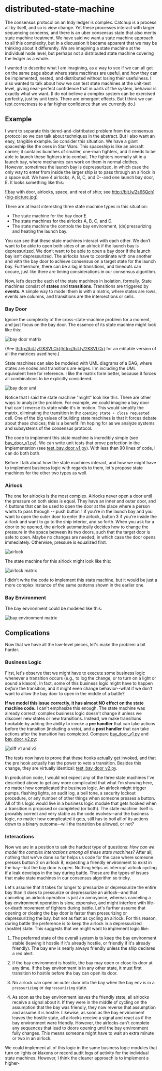 # distributed-state-machine

The consensus protocol on an Indy ledger is complex. Catchup is a
process all by itself, and so is view change. Yet these processes
interact with larger sequencing concerns, and there is an uber
consensus state that also merits state machine treatment. We have said
we want a state machine approach to all this complexity, but in a
discussion it became apparent that we may be thinking about it
differently. We are imagining a state machine at the individual node
level, but perhaps not a distributed state machine covering the ledger
as a whole.

I wanted to describe what I am imagining, as a way to see if we can all
get on the same page about where state machines are useful, and how they
can be implemented, nested, and distributed without losing their
usefulness. I also wanted to talk about how we can test state machines
at the unit-test level, giving near-perfect confidence that in parts of
the system, behavior is exactly what we want. (I do not believe a
complex system can be exercised perfectly, just by unit tests. There are
emergent effects. But I think we can test correctness to a far higher
confidence than we currently do.)

## Example

I want to separate this tiered-and-distributed problem from the
consensus protocol so we can talk about techniques in the abstract. But
I also want an easy, tangible example. So consider this situation. We
have a giant spaceship like the ones in Star Wars. This spaceship is
like an aircraft carrier; it contains bunches of smaller, one-man
fighters, and it needs to be able to launch these fighters into combat.
The fighters normally sit in a launch bay, where mechanics can work on
them in normal clothes. However, sometimes the launch bay is
depressurized, in which case the only way to enter from inside the
larger ship is to pass through an airlock in a space suit. We have 4
airlocks, A, B, C, and D--and one launch bay door, E. It looks something
like this:

![bay with door, airlocks, space, and rest of ship; see
http://bit.ly/2s66Qch](big-picture.jpg)

There are at least interesting three state machine types in this
situation:

* The state machine for the bay door E.
* The state machines for the airlocks A, B, C, and D.
* The state machine the controls the bay environment, (de)pressurizing
  and heating the launch bay.

You can see that these state machines interact with each other. We don’t
want to be able to open both sides of an airlock if the launch bay is
depressurized. We don’t want to be able to open a bay door if the launch
bay isn’t depressurized. The airlocks have to coordinate with one
another and with the bay door to achieve consensus on a target state for
the launch bay. Furthermore, there can be a lag in transitions, and
timeouts can occure, just like there are timing considerations in our
consensus algorithm.

Now, let’s describe each of the state machines in isolation, formally.
State machines consist of __states__ and __transitions__. Transitions
are triggered by __events__. A simple way to model them is with a
matrix, where states are rows, events are columns, and transitions are
the intersections or cells.

### Bay Door

Ignore the complexity of the cross-state-machine problem for a moment,
and just focus on the bay door. The essence of its state machine might
look like this:

![bay door matrix](bay-door-matrix.png)

(See [http://bit.ly/2KSVLCk](http://bit.ly/2KSVLCk) for an editable
version of all the matrices used here.)

State machines can also be modeled with UML diagrams of a DAG, where
states are nodes and transitions are edges. I'm including the UML
equivalent here for reference. I like the matrix form better, because
it forces all combinations to be explicitly considered.

![bay door uml](bay-door-uml.png)

Notice that I said the state machine "might" look like this. There are
other ways to analyze the problem. For example, we could imagine a bay
door that can't reverse its state while it's in motion. This would
simplify the matrix, eliminating the transition in the `opening state +
close requested` cell. One of the big values of building state machines
is that it forces debate about these choices; this is a benefit I'm
hoping for as we analyze systems and subsystems of the consensus
protocol.

The code to implement this state machine is incredibly simple (see
[bay_door_v1.py](bay_door_v1.py)). We can write unit tests that prove
perfection in the implementation (see [test_bay_door_v1.py](
test_bay_door_v1.py)). With less than 90 lines of code, I can do both
both.

Before I talk about how the state machines interact, and how we might
have to implement business logic with regards to them, let's propose
state machines for the other two types as well.

### Airlock

The one for airlocks is the most complex. Airlocks never open a door
until the pressure on both sides is equal. They have an inner and
outer door, and 4 buttons that can be used to open the door at the place
where a person wants to pass through -- push button 1 if you're in the
launch bay and you want to open the outer door to enter the airlock,
button 3 if you're inside the airlock and want to go to the ship
interior, and so forth. When you ask for a door to be opened, the
airlock automatically decides how to change the pressure in the space
between its two doors, such that the target door is safe to open. Maybe
no changes are needed, in which case the door opens immediately.
Otherwise, pressure is equalized first.

![airlock](airlock-closeup.png)

The state machine for this airlock might look like this:

![airlock matrix](airlock-matrix.png)

I didn't write the code to implement this state machine, but it would
be just a more complex instance of the same patterns shown in the
earlier one.

### Bay Environment

The bay environment could be modeled like this:

![bay environment matrix](bay-env-matrix.png)

## Complications

Now that we have all the low-level pieces, let's make the problem a
bit harder.

### Business Logic

First, let's observe that we might have to execute some business logic
whenever a transition occurs (e.g., to log the change, or to turn on a
light or sound a klaxon). In fact, some of this business logic might
have to happen _before_ the transition, and it might even change
behavior--what if we don't want to allow the bay door to open in the
middle of a battle?

__If we model this issue correctly, it has almost NO effect on the
state machine code.__ I can't emphasize this enough. The state machine
was already correct; complex business logic doesn't change it unless we
discover new states or new transitions. Instead, we make transitions
hookable by adding the ability to invoke a __pre handler__ that can
take actions before the transition (including a veto), and a __post
handler__ that can take actions after the transition has completed.
Compare [bay_door_v1.py](bay_door_v1.py) and [bay_door_v2.py](
bay_door_v2.py):

![diff v1 and v2](diff-v1-v2.png)

The tests now have to prove that these hooks actually get invoked, and
that the pre hook actually has the power to veto a transition. Besides
this change, they are virtually identical: [test_bay_door_v2.py](
test_bay_door_v2.py).

In production code, I would not expect any of the three state machines
I've described above to get any more complicated that what I'm showing
here, no matter how complicated the business logic. An airlock might
trigger pumps, flashing lights, an audit log, a bell tone, a security
lockout procedure, or any number of other things when someone presses
a button. All of this logic would live in a business logic module that
gets hooked when a transition is proposed or completed (or both). The
state machine itself is provably correct and very stable as the code
evolves--and the business logic, no matter how complicated it gets,
still has to boil all of its actions down to a binary outcome--will the
transition be allowed, or not?

### Interactions

Now we are in a position to ask the hardest type of questions: _How
can we model the complex interactions among all these state machines?_
After all, nothing that we've done so far helps us code for the case
where someone presses button 2 on airlock B, expecting a friendly
environment to exist in the bay--but the bay door is open. Nothing helps
us interrupt airlock cycling if a leak develops in the bay during
battle. These are the types of issues that make state machines in our
consensus algorithm so tricky.

Let's assume that it takes far longer to pressurize or depressurize the
entire bay than it does to pressurize or depressurize an airlock--and
that canceling an airlock operation is just an annoyance, whereas
canceling a bay environment operation is slow, expensive, and might
interfere with life-or-death movement of fighters during battle. Let's
further assume that opening or closing the bay door is faster than
pressurizing or depressurizing the bay, but not as fast as cycling an
airlock. For this reason, during battle the preference is to keep the
airlock in a depressurized (hostile) state. This suggests that we might
want to implement logic like:

1. The preferred state of the overall system is to keep the bay
environment stable (leaving it hostile if it's already hostile, or
friendly if it's already friendly). The bay env is nearly always
friendly unless the ship declares a red alert.

2. If the bay environment is hostile, the bay may open or close its door
at any time. If the bay environment is in any other state, it must first
transition to hostile before the bay can open its door.

3. No airlock can open an outer door into the bay when the bay env is in
a `pressurizing` or `depressurizing` state.

4. As soon as the bay environment leaves the friendly state, all
airlocks receive a signal about it. If they were in the middle of
cycling on the assumption that the bay was friendly, they now reverse
that assumption and assume it is hostile. Likewise, as soon as the
bay environment leaves the hostile state, all airlocks receive a signal
and react as if the bay environment were friendly. However, the airlocks
can't complete any sequences that lead to doors opening until the bay
environment fully changes. This means someone might have to wait an
extra minute or two in an airlock.

We could implement all of this logic in the same business logic modules
that turn on lights or klaxons or record audit logs of activity for
the individual state machines. However, I think the cleaner approach
is to implement a higher-